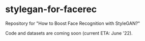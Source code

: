# stylegan-for-facerec
Repository for "How to Boost Face Recognition with StyleGAN?"

Code and datasets are coming soon (current ETA: June '22).

